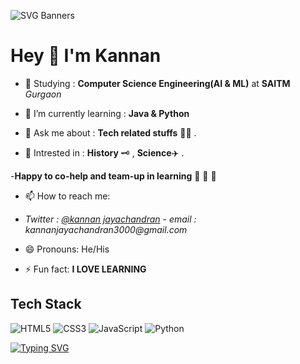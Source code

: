 ![SVG Banners](https://svg-banners.vercel.app/api?type=luminance&text1=WELCOME%&width=800&height=200) 
 

# Hey <span class="wave">👋</span>  I'm Kannan


- 📖 Studying : __Computer Science Engineering(AI & ML)__ at **SAITM** _Gurgaon_


- 🌱 I’m currently learning : **Java & Python**


- 💬 Ask me about : **Tech related stuffs** 🧑‍💻 .


-  🤔 Intrested in :  **History** 🗝️ , **Science**✈️ .

 
-**Happy to co-help and team-up in learning** 🥇 🥈 🥉


- 📫 How to reach me:
-  _Twitter : [@kannan jayachandran](https://twitter.com/kannanj362)_  -  _email : kannanjayachandran3000@gmail.com_


- 😄 Pronouns: He/His


- ⚡ Fun fact: **I LOVE LEARNING**


## Tech Stack
![HTML5](https://img.shields.io/badge/-HTML5-%23E44D27?style=flat-square&logo=html5&logoColor=ffffff)
![CSS3](https://img.shields.io/badge/-CSS3-%231572B6?style=flat-square&logo=css3)
![JavaScript](https://img.shields.io/badge/-JavaScript-%23F7DF1C?style=flat-square&logo=javascript&logoColor=000000&labelColor=%23F7DF1C&color=%23FFCE5A)
![Python](https://img.shields.io/badge/Python-FFD43B?style=for-the-badge&logo=python&logoColor=darkgreen)


[![Typing SVG](https://readme-typing-svg.herokuapp.com?font=sans&color=11E6F7&size=60&center=true&width=800&height=200&lines=Thank+You+.+Visit+Again)](https://git.io/typing-svg)
